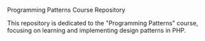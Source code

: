 Programming Patterns Course Repository

This repository is dedicated to the "Programming Patterns" course, focusing on learning and implementing design patterns in PHP. 
